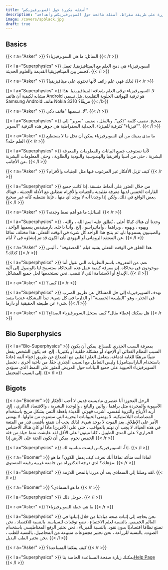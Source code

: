 ```yaml
---
title: "أسئلة مكررة حول السوبرفيزيكس"
description: "أسئلة متكررة على طريقة سقراط. أسئلة شائعة حول السوبرفيزيكس وأهدافه"
image: /covers/spblack.jpg
draft: true
---
```



## Basics 

{{< r a="Asker" >}}
السائل: ما هي السوبرفيزياء؟
{{< /r >}}


{{< l a="Superphysics" >}}
السوبرفيزياء هي دمج العلم مع الميتافيزيقيا. تعمل كجسر بين الميتافيزيقيا القديمة والعلوم الحديثة.
{{< /l >}}


{{< r a="Asker" >}}
لذلك فهي علم زائف لأنها تحتوي على ميتافيزيقيا؟
{{< /r >}}

{{< l a="Superphysics" >}}
لا. السوبرفيزياء ترقي العلم بإضافة الميتافيزيقيا. هذا مشابه لكيفية أن هاتف Android هو ترقية للهواتف الخلوية التقليدية. هل نسمي Samsung Android هاتف Nokia 3310 مزيفًا؟
{{< /l>}}

{{< r a="Asker" >}}
لا. نسميها "هاتف ذكي".
{{< /r >}}

{{< l a="Superphysics" >}}
صحيح. نضيف كلمة "ذكي". وبالمثل ، نضيف "سوبر" إلى "فيزياء" كترقية للفيزياء. الجدلية السقراطية هي جوهر هذه الترقية "السوبر".
{{< /l >}}


{{< r a="Asker" >}}
ما مدى يقينك من أن السوبرفيزياء يمكن أن تحل ما لا يستطيع العلم حله؟
{{< /r >}}

{{< l a="Superphysics" >}}
لأننا نستوعب جميع البيانات والمعلومات والمعرفة البشرية ، حتى من آسيا وأفريقيا والهندوسية والبوذية والطاوية ، وحتى المعلومات البشرية عن الأجانب.
{{< /l >}}

{{< r a="Asker" >}}
كيف تزيل الأفكار غير المرغوب فيها مثل الجنيات والأقزام؟
{{< /r >}}

{{< l a="Superphysics" >}}
من خلال العثور على أنماط متسقة. إذا كانت جميع القارات الخمس لديها معرفة تقليدية بالجنيات والأقزام تتطابق مع الأدلة الحديثة ، فهناك بعض الواقع في ذلك. ولكن إذا وجدنا أنه لا يوجد أي منها ، فإننا نشطبه كأنه غير صحيح.
{{< /l >}}

{{< r a="Asker" >}}
السائل: ما هو أهم نمط وجدته؟
{{< /r >}}

{{< l a="Superphysics" >}}
وجدنا أن هناك كيانًا أعلى ، يُطلق عليه اسم الله ، والله ، ويهوه ، ويهوه ، وبراهما ، وأماتيراسو ، إلخ. وأننا داخله. بارمينيدس يسميها الواحد ، والصينيون يسمونها تاو. ثم ينتج هذا الواحد كل شيء في الوقت الفعلي. هذا مختلف تمامًا عن المعتقد الروماني أو اليهودي بأن الكون قد تم إنشاؤه في 7 أيام.
{{< /l >}}

{{< r a="Asker" >}}
هذا الخلق في الوقت الفعلي يشبه فيلم "المصفوفة" ، أليس كذلك؟
{{< /r >}}

{{< l a="Superphysics" >}}
نعم. من المعروف باسم النظريات التي تقول أننا موجودون في محاكاة. إن معرفة كيفية عمل هذه المحاكاة ستسمح لنا بالوصول إلى آلية الإبداع أو الاستدامة التي لا تنضب. نحن نستخدمها لحل جميع المشاكل.
{{< /l >}}

{{< r a="Asker" >}}
كيف؟
{{< /r >}}

{{< l a="Superphysics" >}}
تهدف السوبرفيزياء إلى حل المشاكل عن طريق الضرب في الجذر ، وهو "الطبيعة الحقيقية" أو الدارما في كل شيء. تبدأ المشكلة عندما يبتعد شيء عن طبيعته الحقيقية أو دارما.
{{< /l >}}

{{< r a="Asker" >}}
هل يمكنك إعطاء مثال؟ كيف ستحل السوبرفيزياء الصداع؟
{{< /r >}}


## Bio Superphysics

{{< l a="Bio-Superphysics" >}}
بمعرفة السبب الجذري للصداع. يمكن أن يكون السبب النظام الغذائي أو الإجهاد أو مشكلة خلقية أو بكتيريا ، إلخ. قد يكون الشخص يفعل شيئًا مرهقًا للغاية لدماغه. يتعامل العلم الطبي مع الصداع عن طريق إخفاء آلمه (عادةً باستخدام الباراسيتامول) وليس التعامل مع السبب الجذري حقًا. من ناحية أخرى ، تحصل السوبرفيزياء الحيوية على جميع البيانات حول المريض للعثور على النمط الذي سيؤدي إلى السبب المحتمل.
{{< /l >}}



## Bigots

{{< r a="Boomer" >}}
الرجل العجوز: أنا عنصري ماديست قديم. لا أحب الأفكار الآسيوية والمجردة مثل براهما ، والين واليانغ ، والوحدة البشرية ، والاقتصاد الدائري ، إلخ. أريد الأرباح والثروة لنفسي. أشرب قهوتي اللذيذة باهظة الثمن بشكل مريح باستخدام المصاصات البلاستيكية. لا يهمني الحيوانات البحرية التي ستموت من تناولها. لا يهمني الأمر على الإطلاق. بعد الموت لا يوجد شيء. لذلك يجب أن نتمتع بأقصى قدر من المتعة في هذه الحياة. لا يجب أن نهتم بالعواقب ، حتى على الآخرين! ماذا لو كان هناك الاحتباس الحراري؟ على المدى الطويل ، كلنا ميتون! على الأقل لقد عايشت نمط حياة من فئة الخمس نجوم. يمكن أن تكون الجنة على الأرض إذا
{{< /r >}}


{{< l a="Superphysics" >}}
إذاً، السوبرفيزيكس ليست مناسبة لك.
{{< /l >}}

{{< r a="Boomer" >}}
لماذا أنت متأكد تمامًا أنك تعرف كيف يعمل الكون؟ ما هو مؤهلك؟ لدي درجة الدكتوراه من جامعة غربية رفيعة المستوى.
{{< /r >}}

{{< l a="Superphysics" >}}
لقد وصلنا إلى السماذي بعد أن مررنا بالمحن اللازمة.
{{< /l >}}

{{< r a="Boomer" >}}
ما هو السماذي؟
{{< /r >}}

{{< l a="Superphysics" >}}
جوجل ذلك.
{{< /l >}}

{{< r a="Asker" >}}
ما هي خطة السوبرفيزياء؟
{{< /r >}}

{{< l a="Superphysics" >}}
نحن بحاجة إلى إثبات صحة مبادئنا من خلال إثباتها في العالم الحقيقي. بالنسبة لعلم الاجتماع ، نضع توقعات للسياسة. بالنسبة للاقتصاد ، نحن نصنع نظامًا اقتصاديًا بدون نقود. بالنسبة للفيزياء ، نحن نختبر الرفع المغناطيسي باستخدام الصوت. بالنسبة للزراعة ، نحن نختبر مجموعات متنوعة من المحاصيل. بالنسبة للطب ، نحن نختبر الطب البديل.
{{< /l >}}

{{< r a="Asker" >}}
كيف يمكننا المساعدة؟
{{< /r >}}

{{< l a="Superphysics" >}}
يمكنك زيارة صفحة المساعدة الخاصة بنا[Help Page](/help)
{{< /l >}}
